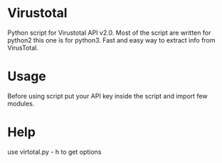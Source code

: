 # Virustotal
Python script for Virustotal API v2.0. Most of the script are written for python2 this one is for python3.
Fast and easy way to extract info from VirusTotal.
# Usage
Before using script put your API key inside the script and import few modules.
# Help
use virtotal.py - h to get options
